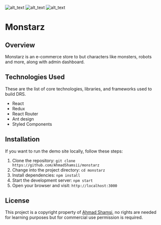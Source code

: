 ![alt_text](https://img.shields.io/badge/npm-v20.9.0-blue) ![alt_text](https://img.shields.io/badge/react-v18.2.0-yw) ![alt_text](https://img.shields.io/badge/antd-v4.24.9-blue)

# Monstarz

## Overview

Monstarz is an e-commerce store to but characters like monsters, robots and more, along with admin dashboard.

## Technologies Used

These are the list of core technologies, libraries, and frameworks used to build DRS.

- React
- Redux
- React Router
- Ant design
- Styled Components

## Installation

If you want to run the demo site locally, follow these steps:

1. Clone the repository: `git clone https://github.com/AhmadShamsii/monstarz`
2. Change into the project directory: `cd monstarz`
3. Install dependencies: `npm install`
4. Start the development server: `npm start`
5. Open your browser and visit: `http://localhost:3000`

## License

This project is a copyright property of [Ahmad Shamsi](https://github.com/AhmadShamsii), no rights are needed for learning purposes but for commercial use permission is required.
